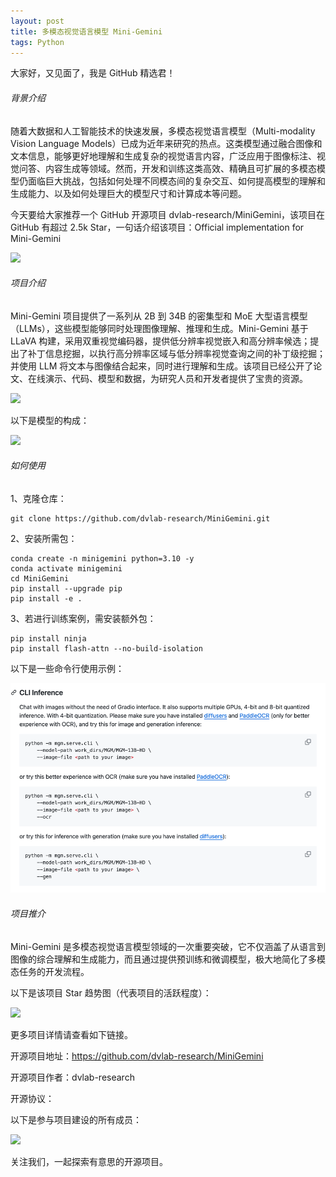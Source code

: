 ```yaml
---
layout: post
title: 多模态视觉语言模型 Mini-Gemini
tags: Python
---
```


大家好，又见面了，我是 GitHub 精选君！

###### 背景介绍

随着大数据和人工智能技术的快速发展，多模态视觉语言模型（Multi-modality Vision Language Models）已成为近年来研究的热点。这类模型通过融合图像和文本信息，能够更好地理解和生成复杂的视觉语言内容，广泛应用于图像标注、视觉问答、内容生成等领域。然而，开发和训练这类高效、精确且可扩展的多模态模型仍面临巨大挑战，包括如何处理不同模态间的复杂交互、如何提高模型的理解和生成能力、以及如何处理巨大的模型尺寸和计算成本等问题。

今天要给大家推荐一个 GitHub 开源项目 dvlab-research/MiniGemini，该项目在 GitHub 有超过 2.5k Star，一句话介绍该项目：Official implementation for Mini-Gemini

![](https://raw.githubusercontent.com/dvlab-research/MiniGemini/master/images/demo_und.png)

###### 项目介绍

Mini-Gemini 项目提供了一系列从 2B 到 34B 的密集型和 MoE 大型语言模型（LLMs），这些模型能够同时处理图像理解、推理和生成。Mini-Gemini 基于 LLaVA 构建，采用双重视觉编码器，提供低分辨率视觉嵌入和高分辨率候选；提出了补丁信息挖掘，以执行高分辨率区域与低分辨率视觉查询之间的补丁级挖掘；并使用 LLM 将文本与图像结合起来，同时进行理解和生成。该项目已经公开了论文、在线演示、代码、模型和数据，为研究人员和开发者提供了宝贵的资源。

![](https://raw.githubusercontent.com/dvlab-research/MiniGemini/master/images/teaser.png)

以下是模型的构成：

![](https://raw.githubusercontent.com/dvlab-research/MiniGemini/master/images/pipeline.png)

###### 如何使用

1、克隆仓库：

```
git clone https://github.com/dvlab-research/MiniGemini.git
```

2、安装所需包：

```
conda create -n minigemini python=3.10 -y
conda activate minigemini
cd MiniGemini
pip install --upgrade pip
pip install -e .
```

3、若进行训练案例，需安装额外包：

```
pip install ninja
pip install flash-attn --no-build-isolation
```

以下是一些命令行使用示例：

![](https://raw.githubusercontent.com/ZhuPeng/pic/master/images/compress_image-20240424224809763.png)

###### 项目推介

Mini-Gemini 是多模态视觉语言模型领域的一次重要突破，它不仅涵盖了从语言到图像的综合理解和生成能力，而且通过提供预训练和微调模型，极大地简化了多模态任务的开发流程。


以下是该项目 Star 趋势图（代表项目的活跃程度）：

![](https://api.star-history.com/svg?repos=dvlab-research/MiniGemini&type=Timeline)

更多项目详情请查看如下链接。

开源项目地址：https://github.com/dvlab-research/MiniGemini 

开源项目作者：dvlab-research

开源协议：

以下是参与项目建设的所有成员：

![](https://contrib.rocks/image?repo=dvlab-research/MiniGemini)

关注我们，一起探索有意思的开源项目。

